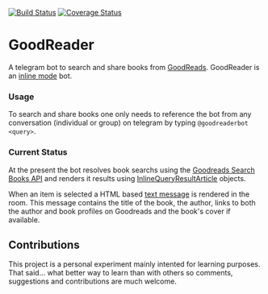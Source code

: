 [![Build Status](https://travis-ci.org/jhenriquez/GoodReaderBot.svg?branch=master)](https://travis-ci.org/jhenriquez/GoodReaderBot)
[![Coverage Status](https://coveralls.io/repos/github/jhenriquez/GoodReaderBot/badge.svg?branch=master)](https://coveralls.io/github/jhenriquez/GoodReaderBot?branch=master)

# GoodReader

A telegram bot to search and share books from [GoodReads](https://www.goodreads.com). GoodReader is an [inline mode](https://core.telegram.org/bots/inline) bot.

### Usage

To search and share books one only needs to reference the bot from any conversation (individual or group) on telegram by typing `@goodreaderbot <query>`.

### Current Status

At the present the bot resolves book searchs using the [Goodreads Search Books API](https://www.goodreads.com/api/index#search.books) and renders
it results using [InlineQueryResultArticle](https://core.telegram.org/bots/api#inlinequeryresultarticle) objects.

When an item is selected a HTML based [text message](https://core.telegram.org/bots/api#html-style) is rendered in the room. This message contains
the title of the book, the author, links to both the author and book profiles on Goodreads and the book's cover if available.

## Contributions

This project is a personal experiment mainly intented for learning purposes. That said... what better way to learn than with others so comments, suggestions and
contributions are much welcome.
